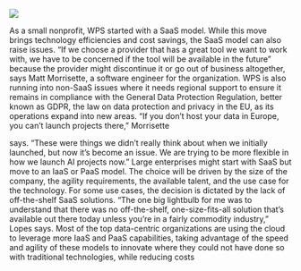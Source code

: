 
![](https://i.imgur.com/bJGc2Y1.png)


As a small nonprofit, WPS started with a SaaS model. While this move brings technology efficiencies and cost savings, the SaaS model can also raise issues. “If we choose a provider that has a great tool we want to work with, we have to be concerned if the tool will be available in the future” because the provider might discontinue it or go out of business altogether, says Matt Morrisette, a software engineer for the organization. WPS is also running into non-SaaS issues where it needs regional support to ensure it remains in compliance with the General Data Protection Regulation, better known as GDPR, the law on data protection and privacy in the EU, as its operations expand into new areas. “If you don’t host your data in Europe, you can’t launch projects there,” Morrisette  

says. “These were things we didn’t really think about when we initially launched, but now it’s become an issue. We are trying to be more flexible in how we launch AI projects now.” Large enterprises might start with SaaS but move to an IaaS or PaaS model. The choice will be driven by the size of the company, the agility requirements, the available talent, and the use case for the technology. For some use cases, the decision is dictated by the lack of off-the-shelf SaaS solutions. “The one big lightbulb for me was to understand that there was no off-the-shelf, one-size-fits-all solution that’s available out there today unless you’re in a fairly commodity industry,” Lopes says. Most of the top data-centric organizations are using the cloud to leverage more IaaS and PaaS capabilities, taking advantage of the speed and agility of these models to innovate where they could not have done so with traditional technologies, while reducing costs